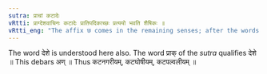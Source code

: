 ```yaml
---
sutra: प्राचां कटादेः
vRtti: प्राग्देशवाचिनः कटादेः प्रातिपदिकाच्छः प्रत्ययो भवति शैषिकः ॥
vRtti_eng: "The affix छ comes in the remaining senses; after the words beginning with कट denoting the places of the East-folk."
---
```

The word देशे is understood here also. The word प्राक् of the _sutra_ qualifies देशे ॥ This debars अण् ॥ Thus कटनगरीयम्, कटघोषीयम्, कटपल्वलीयम् ॥
